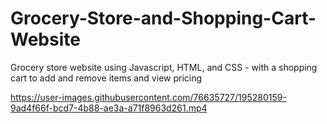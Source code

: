 # Grocery-Store-and-Shopping-Cart-Website
Grocery store website using Javascript, HTML, and CSS - with a shopping cart to add and remove items and view pricing


https://user-images.githubusercontent.com/76635727/195280159-9ad4f66f-bcd7-4b88-ae3a-a71f8963d261.mp4

